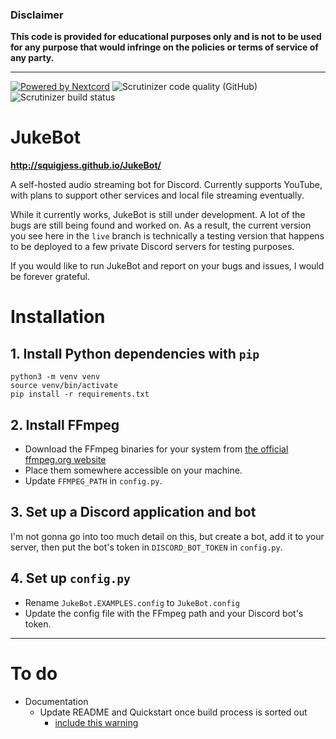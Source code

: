 ### Disclaimer
**This code is provided for educational purposes only and is not to be used for any purpose that would infringe on the policies or terms of service of any party.**

------------------------

[![Powered by Nextcord](https://custom-icon-badges.herokuapp.com/badge/-Powered%20by%20Nextcord-0d1620?logo=nextcord)](https://github.com/nextcord/nextcord "Powered by Nextcord Python API Wrapper") ![Scrutinizer code quality (GitHub)](https://img.shields.io/scrutinizer/quality/g/squigjess/JukeBot/testing) ![Scrutinizer build status](https://img.shields.io/scrutinizer/build/g/squigjess/JukeBot/testing)

# JukeBot

**http://squigjess.github.io/JukeBot/**

A self-hosted audio streaming bot for Discord. Currently supports YouTube, with plans to support other services and local file streaming eventually.

While it currently works, JukeBot is still under development. A lot of the bugs are still being found and worked on. As a result, the current version you see here in the `live` branch is technically a testing version that happens to be deployed to a few private Discord servers for testing purposes.

If you would like to run JukeBot and report on your bugs and issues, I would be forever grateful.

# Installation

## 1. Install Python dependencies with `pip`
```
python3 -m venv venv
source venv/bin/activate
pip install -r requirements.txt
```

## 2. Install FFmpeg
* Download the FFmpeg binaries for your system from [the official ffmpeg.org website](https://ffmpeg.org/download.html)
* Place them somewhere accessible on your machine.
* Update `FFMPEG_PATH` in `config.py`.

## 3. Set up a Discord application and bot
I'm not gonna go into too much detail on this, but create a bot, add it to your server, then put the bot's token in `DISCORD_BOT_TOKEN` in `config.py`.

## 4. Set up `config.py`
* Rename `JukeBot.EXAMPLES.config` to `JukeBot.config`
* Update the config file with the FFmpeg path and your Discord bot's token.

-------

# To do
* Documentation
  * Update README and Quickstart once build process is sorted out
    * [include this warning](https://gist.github.com/vbe0201/ade9b80f2d3b64643d854938d40a0a2d#gistcomment-3311754)
